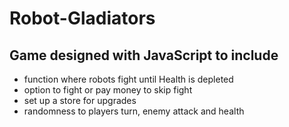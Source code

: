 # Robot-Gladiators

## Game designed with JavaScript to include

* function where robots fight until Health is depleted
* option to fight or pay money to skip fight
* set up a store for upgrades
* randomness to players turn, enemy attack and health
